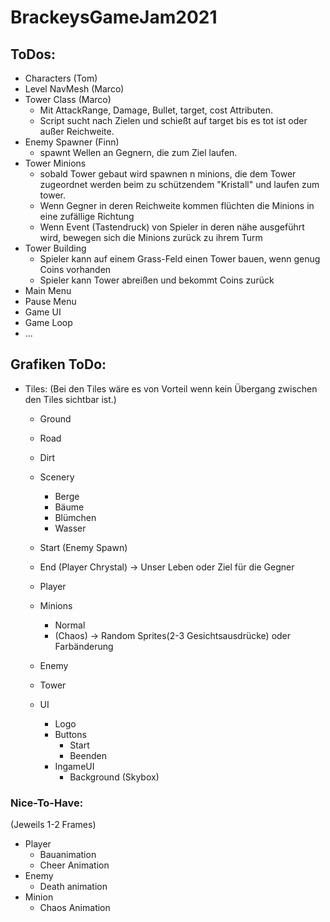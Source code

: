 # BrackeysGameJam2021


## ToDos:
- Characters (Tom)
- Level NavMesh (Marco)
- Tower Class (Marco)
  - Mit AttackRange, Damage, Bullet, target, cost Attributen.
  - Script sucht nach Zielen und schießt auf target bis es tot ist oder außer Reichweite.
- Enemy Spawner (Finn)
  - spawnt Wellen an Gegnern, die zum Ziel laufen.    
- Tower Minions
  - sobald Tower gebaut wird spawnen n minions, die dem Tower zugeordnet werden beim zu schützendem "Kristall" und laufen zum tower.
  - Wenn Gegner in deren Reichweite kommen flüchten die Minions in eine zufällige Richtung
  - Wenn Event (Tastendruck) von Spieler in deren nähe ausgeführt wird, bewegen sich die Minions zurück zu ihrem Turm
- Tower Building
  - Spieler kann auf einem Grass-Feld einen Tower bauen, wenn genug Coins vorhanden
  - Spieler kann Tower abreißen und bekommt Coins zurück  
- Main Menu
- Pause Menu
- Game UI
- Game Loop
- ...

## Grafiken ToDo:
* Tiles: (Bei den Tiles wäre es von Vorteil wenn kein Übergang zwischen den Tiles sichtbar ist.)
  * Ground
  * Road
  * Dirt
  * Scenery
    * Berge
    * Bäume
    * Blümchen
    * Wasser
  * Start (Enemy Spawn)
  * End    (Player Chrystal) -> Unser Leben oder Ziel für die Gegner
  * Player
  * Minions
    * Normal
    * (Chaos) -> Random Sprites(2-3 Gesichtsausdrücke) oder Farbänderung
  * Enemy
  * Tower

  * UI
    * Logo
    * Buttons
      * Start
      * Beenden
    * IngameUI
      * Background (Skybox)

### Nice-To-Have:
(Jeweils 1-2 Frames)
  * Player
    * Bauanimation
    * Cheer Animation
  * Enemy
    * Death animation
  * Minion
    * Chaos Animation
